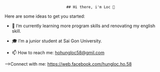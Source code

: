                                 ## Hi there, i'm Loc 👋


Here are some ideas to get you started:


- 🌱 I’m currently learning more program skills and renovating my english skill.
  
- 🎓 I’m a junior student at Sai Gon University.
  
- 📫 How to reach me: hohungloc58@gmil.com

-->Connect with me: https://web.facebook.com/hungloc.ho.58
